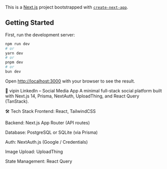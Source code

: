 This is a [Next.js](https://nextjs.org) project bootstrapped with [`create-next-app`](https://nextjs.org/docs/app/api-reference/cli/create-next-app).

## Getting Started

First, run the development server:

```bash
npm run dev
# or
yarn dev
# or
pnpm dev
# or
bun dev
```

Open [http://localhost:3000](http://localhost:3000) with your browser to see the result.

🚀 vipin LinkedIn – Social Media App
A minimal full-stack social platform built with Next.js 14, Prisma, NextAuth, UploadThing, and React Query (TanStack).

🛠️ Tech Stack
Frontend: React, TailwindCSS

Backend: Next.js App Router (API routes)

Database: PostgreSQL or SQLite (via Prisma)

Auth: NextAuth.js (Google / Credentials)

Image Upload: UploadThing

State Management: React Query